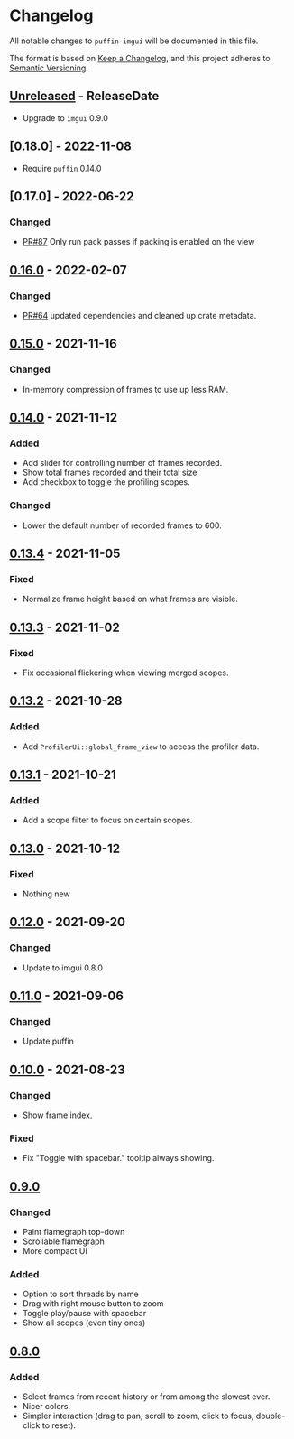 <!-- markdownlint-disable blanks-around-headings blanks-around-lists no-duplicate-heading -->

# Changelog
All notable changes to `puffin-imgui` will be documented in this file.

The format is based on [Keep a Changelog](https://keepachangelog.com/en/1.0.0/),
and this project adheres to [Semantic Versioning](https://semver.org/spec/v2.0.0.html).

<!-- next-header -->
## [Unreleased] - ReleaseDate

- Upgrade to `imgui` 0.9.0

## [0.18.0] - 2022-11-08

- Require `puffin` 0.14.0

## [0.17.0] - 2022-06-22
### Changed
- [PR#87](https://github.com/EmbarkStudios/puffin/pull/87) Only run pack passes if packing is enabled on the view

## [0.16.0] - 2022-02-07
### Changed
- [PR#64](https://github.com/EmbarkStudios/puffin/pull/64) updated dependencies and cleaned up crate metadata.

## [0.15.0] - 2021-11-16
### Changed
- In-memory compression of frames to use up less RAM.

## [0.14.0] - 2021-11-12
### Added
- Add slider for controlling number of frames recorded.
- Show total frames recorded and their total size.
- Add checkbox to toggle the profiling scopes.

### Changed
- Lower the default number of recorded frames to 600.

## [0.13.4] - 2021-11-05
### Fixed
- Normalize frame height based on what frames are visible.

## [0.13.3] - 2021-11-02
### Fixed
- Fix occasional flickering when viewing merged scopes.

## [0.13.2] - 2021-10-28
### Added
- Add `ProfilerUi::global_frame_view` to access the profiler data.

## [0.13.1] - 2021-10-21
### Added
- Add a scope filter to focus on certain scopes.

## [0.13.0] - 2021-10-12
### Fixed
- Nothing new

## [0.12.0] - 2021-09-20
### Changed
- Update to imgui 0.8.0

## [0.11.0] - 2021-09-06
### Changed
- Update puffin

## [0.10.0] - 2021-08-23
### Changed
- Show frame index.

### Fixed
- Fix "Toggle with spacebar." tooltip always showing.

## [0.9.0]
### Changed
- Paint flamegraph top-down
- Scrollable flamegraph
- More compact UI

### Added
- Option to sort threads by name
- Drag with right mouse button to zoom
- Toggle play/pause with spacebar
- Show all scopes (even tiny ones)

## [0.8.0]
### Added
- Select frames from recent history or from among the slowest ever.
- Nicer colors.
- Simpler interaction (drag to pan, scroll to zoom, click to focus, double-click to reset).

<!-- next-url -->
[Unreleased]: https://github.com/EmbarkStudios/puffin/compare/puffin-imgui-0.16.0...HEAD
[0.16.0]: https://github.com/EmbarkStudios/puffin/compare/0.15.0...puffin-imgui-0.16.0
[0.15.0]: https://github.com/EmbarkStudios/puffin/compare/puffin-imgui-0.14.0...puffin-imgui-0.15.0
[0.14.0]: https://github.com/EmbarkStudios/puffin/compare/puffin-imgui-0.13.4...puffin-imgui-0.14.0
[0.13.4]: https://github.com/EmbarkStudios/puffin/compare/puffin-imgui-0.13.3...puffin-imgui-0.13.4
[0.13.3]: https://github.com/EmbarkStudios/puffin/compare/puffin-imgui-0.13.2...puffin-imgui-0.13.3
[0.13.2]: https://github.com/EmbarkStudios/puffin/compare/puffin-imgui-0.13.1...puffin-imgui-0.13.2
[0.13.1]: https://github.com/EmbarkStudios/puffin/compare/puffin-imgui-0.13.0...puffin-imgui-0.13.1
[0.13.0]: https://github.com/EmbarkStudios/puffin/compare/puffin-imgui-0.12.0...puffin-imgui-0.13.0
[0.12.0]: https://github.com/EmbarkStudios/puffin/compare/puffin-imgui-0.11.0...puffin-imgui-0.12.0
[0.11.0]: https://github.com/EmbarkStudios/puffin/compare/puffin-imgui-0.10.0...puffin-imgui-0.11.0
[0.10.0]: https://github.com/EmbarkStudios/puffin/compare/puffin-imgui-0.9.0...puffin-imgui-0.10.0
[0.9.0]: https://github.com/EmbarkStudios/puffin/compare/puffin-imgui-0.8.0...puffin-imgui-0.9.0
[0.8.0]: https://github.com/EmbarkStudios/puffin/releases/tag/puffin-imgui-0.8.0
